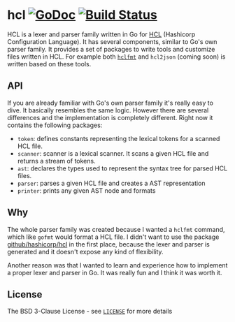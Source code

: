 # hcl [![GoDoc](http://img.shields.io/badge/go-documentation-blue.svg?style=flat-square)](http://godoc.org/github.com/fatih/hcl) [![Build Status](http://img.shields.io/travis/fatih/hcl.svg?style=flat-square)](https://travis-ci.org/fatih/hcl)

HCL is a lexer and parser family written in Go for
[HCL](https://github.com/hashicorp/hcl) (Hashicorp Configuration Language). It
has several components, similar to Go's own parser family. It provides a set of
packages to write tools and customize files written in HCL. For example both
[`hclfmt`](https://github.com/fatih/hclfmt) and `hcl2json` (coming soon) is
written based on these tools. 

## API

If you are already familiar with Go's own parser family it's really easy to
dive. It basically resembles the same logic. However there are several differences
and the implementation is completely different. Right now it contains the
following packages:

* `token`: defines constants representing the lexical tokens for a scanned HCL file.
* `scanner`: scanner is a lexical scanner. It scans a given HCL file and
  returns a stream of tokens.
* `ast`: declares the types used to represent the syntax tree for parsed HCL files.
* `parser`:  parses a given HCL file and creates a AST representation
* `printer`: prints any given AST node and formats

## Why 

The whole parser family was created because I wanted a `hclfmt` command, which
like `gofmt` would format a HCL file. I didn't want to use the package
[github/hashicorp/hcl](https://github.com/hashicorp/hcl) in the first place,
because the lexer and parser is generated and it doesn't expose any kind of
flexibility.

Another reason was that I wanted to learn and experience how to implement a
proper lexer and parser in Go. It was really fun and I think it was worth it.

## License

The BSD 3-Clause License - see
[`LICENSE`](https://github.com/fatih/hcl/blob/master/LICENSE) for more
details

